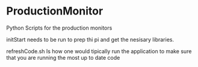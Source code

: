 # ProductionMonitor
Python Scripts for the production monitors

initStart needs to be run to prep thi pi and get the nesisary libraries.

refreshCode.sh Is how one would tipically run the application to make sure that you are running the most up to date code

